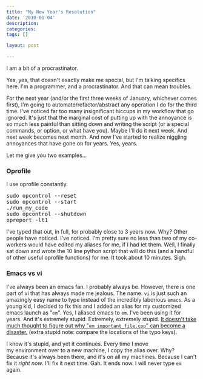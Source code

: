```yaml
---
title: "My New Year's Resolution"
date: '2010-01-04'
description:
categories:
tags: []

layout: post

---
```

I am a bit of a procrastinator.

Yes, yes, that doesn't exactly make me special, but I'm talking specifics here. I'm a programmer, and a procrastinator. And that can mean troubles.

For the next year (and/or the first three weeks of January, whichever comes first), I'm going to automate/refactor/abstract any operation I do for the third time. I've noticed far too many insignificant hiccups in my workflow that go ignored. It's just that the marginal cost of putting up with the annoyance is so much less painful than sitting down and writing the script (or a special commands, or option, or what have you). Maybe I'll do it next week. And next week becomes next month. And now I've started to realize niggling annoyances that have gone on for years. Yes, years.

Let me give you two examples...
<h3>Oprofile</h3>
I use oprofile constantly.
<pre>sudo opcontrol --reset
sudo opcontrol --start
./run_my_code
sudo opcontrol --shutdown
opreport -lt1</pre>
I've typed that out, in full, for probably close to 3 years now. Why? Other people have noticed. I've noticed. I'm pretty sure no less than two of my co-workers would have edited my aliases for me, if I had let them. Well, I finally sat down and wrote the 10 line python script that will do this (and a handful of other useful oprofile functions) for me. It took about 10 minutes. Sigh.
<h3>Emacs vs vi</h3>
I've always been an emacs fan. I probably always be. However, there is one part of vi that has always made me jealous. The name. <code>vi</code> is just such an amazingly easy name to type instead of the incredibly laborious <code>emacs</code>. As a young kid, I decided to fix this and I added an alias for my customized emacs launch as "<code>em</code>". Yes, I aliased emacs to <code>em</code>. I've been using it for years. And it's extremely stupid. Extremely, extremely stupid. <a href="http://en.wikipedia.org/wiki/Rm_(Unix)">It doesn't take much thought to figure out why "<code>em important_file.cpp</code>" can become a disaster.</a> (extra stupid note: compare the locations of the typo keys).

I know it's stupid, and yet it continues. Every time I move my environment over to a new machine, I copy the alias over. Why? Because it's always been there, and it's on all my machines. Because I can't fix it <i>right now</i>. I'll fix it next time. Gah. It ends now. I will never type <code>em</code> again.